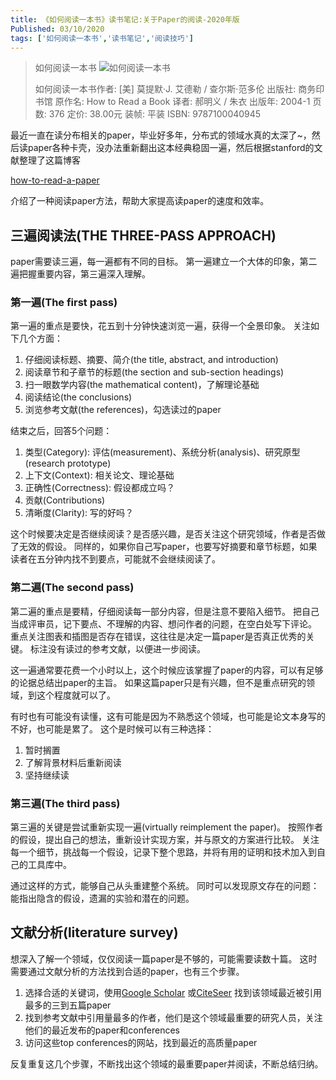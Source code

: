 ```yaml
---
title: 《如何阅读一本书》读书笔记:关于Paper的阅读-2020年版
Published: 03/10/2020
tags: ['如何阅读一本书','读书笔记','阅读技巧']
---
```


> 如何阅读一本书
> ![如何阅读一本书](http://blog.robinjiang.com/posts/asset/2016-03-15-How-to-Read-a-Book/s1670978.jpg)
>
>如何阅读一本书作者: [美] 莫提默·J. 艾德勒 / 查尔斯·范多伦
> 出版社: 商务印书馆
> 原作名: How to Read a Book
> 译者: 郝明义 / 朱衣
> 出版年: 2004-1
> 页数: 376
> 定价: 38.00元
> 装帧: 平装
> ISBN: 9787100040945

最近一直在读分布相关的paper，毕业好多年，分布式的领域水真的太深了~，然后读paper各种卡壳，没办法重新翻出这本经典稳固一遍，然后根据stanford的文献整理了这篇博客

[how-to-read-a-paper](http://web.stanford.edu/class/cs245/readings/how-to-read-a-paper.pdf)

介绍了一种阅读paper方法，帮助大家提高读paper的速度和效率。

## 三遍阅读法(THE THREE-PASS APPROACH)

paper需要读三遍，每一遍都有不同的目标。 第一遍建立一个大体的印象，第二遍把握重要内容，第三遍深入理解。

### 第一遍(The first pass)

第一遍的重点是要快，花五到十分钟快速浏览一遍，获得一个全景印象。 关注如下几个方面：

1. 仔细阅读标题、摘要、简介(the title, abstract, and introduction)
2. 阅读章节和子章节的标题(the section and sub-section headings)
3. 扫一眼数学内容(the mathematical content)，了解理论基础
4. 阅读结论(the conclusions)
5. 浏览参考文献(the references)，勾选读过的paper

结束之后，回答5个问题：

1. 类型(Category): 评估(measurement)、系统分析(analysis)、研究原型(research prototype)
2. 上下文(Context): 相关论文、理论基础
3. 正确性(Correctness): 假设都成立吗？
4. 贡献(Contributions)
5. 清晰度(Clarity): 写的好吗？

这个时候要决定是否继续阅读？是否感兴趣，是否关注这个研究领域，作者是否做了无效的假设。
同样的，如果你自己写paper，也要写好摘要和章节标题，如果读者在五分钟内找不到要点，可能就不会继续阅读了。

### 第二遍(The second pass)

第二遍的重点是要精，仔细阅读每一部分内容，但是注意不要陷入细节。 把自己当成评审员，记下要点、不理解的内容、想问作者的问题，在空白处写下评论。
重点关注图表和插图是否存在错误，这往往是决定一篇paper是否真正优秀的关键。 标注没有读过的参考文献，以便进一步阅读。

这一遍通常要花费一个小时以上，这个时候应该掌握了paper的内容，可以有足够的论据总结出paper的主旨。
如果这篇paper只是有兴趣，但不是重点研究的领域，到这个程度就可以了。

有时也有可能没有读懂，这有可能是因为不熟悉这个领域，也可能是论文本身写的不好，也可能是累了。 这个是时候可以有三种选择：

1. 暂时搁置
2. 了解背景材料后重新阅读
3. 坚持继续读

### 第三遍(The third pass)

第三遍的关键是尝试重新实现一遍(virtually reimplement the paper)。 按照作者的假设，提出自己的想法，重新设计实现方案，并与原文的方案进行比较。
关注每一个细节，挑战每一个假设，记录下整个思路，并将有用的证明和技术加入到自己的工具库中。

通过这样的方式，能够自己从头重建整个系统。 同时可以发现原文存在的问题：能指出隐含的假设，遗漏的实验和潜在的问题。

## 文献分析(literature survey)

想深入了解一个领域，仅仅阅读一篇paper是不够的，可能需要读数十篇。 这时需要通过文献分析的方法找到合适的paper，也有三个步骤。

1. 选择合适的关键词，使用[Google Scholar](https://link.zhihu.com/?target=https%3A//scholar.google.com/)
   或[CiteSeer](https://link.zhihu.com/?target=https%3A//citeseerx.ist.psu.edu/index) 找到该领域最近被引用最多的三到五篇paper
2. 找到参考文献中引用量最多的作者，他们是这个领域最重要的研究人员，关注他们的最近发布的paper和conferences
3. 访问这些top conferences的网站，找到最近的高质量paper

反复重复这几个步骤，不断找出这个领域的最重要paper并阅读，不断总结归纳。